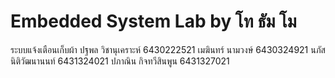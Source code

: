 # Embedded System Lab by โท ธัม โม
ระบบแจ้งเตือนเก็บผ้า
ปฐพล วิชานุเคราะห์ 6430222521
เมฆินทร์ นามวงษ์ 6430324921
นภัส นิติวัฒนานนท์ 6431324021
ปภาณิน กิจทวีสินพูน 6431327021
